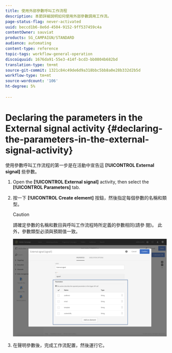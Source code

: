 ```yaml
---
title: 使用外部參數呼叫工作流程
description: 本節詳細說明如何使用外部參數調用工作流。
page-status-flag: never-activated
uuid: beccd1b6-8e6d-4504-9152-9ff537459c4a
contentOwner: sauviat
products: SG_CAMPAIGN/STANDARD
audience: automating
content-type: reference
topic-tags: workflow-general-operation
discoiquuid: 1676da91-55e3-414f-bcd3-bb0804b682bd
translation-type: tm+mt
source-git-commit: 1321c84c49de6d9a318bbc5bb8a0e28b332d2b5d
workflow-type: tm+mt
source-wordcount: '106'
ht-degree: 5%

---
```



# Declaring the parameters in the External signal activity {#declaring-the-parameters-in-the-external-signal-activity}

使用參數呼叫工作流程的第一步是在活動中宣告這 **[!UICONTROL External signal]** 些參數。

1. Open the **[!UICONTROL External signal]** activity, then select the **[!UICONTROL Parameters]** tab.
1. 按一下 **[!UICONTROL Create element]** 按鈕，然後指定每個參數的名稱和類型。

   >[!CAUTION]
   >
   >請確定參數的名稱和數目與呼叫工作流程時所定義的參數相同(請參 [](../../automating/using/defining-parameters-calling-workflow.md)閱)。 此外，參數類型必須與預期值一致。

   ![](assets/extsignal_declaringparameters_1.png)

1. 在聲明參數後，完成工作流配置，然後運行它。
